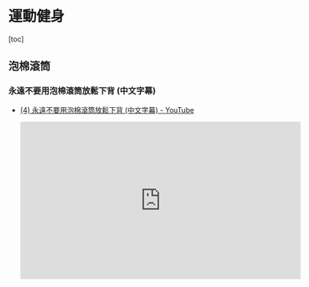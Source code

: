 # 運動健身

[toc]
<!-- toc --> 


## 泡棉滾筒

### 永遠不要用泡棉滾筒放鬆下背 (中文字幕)

- [(4) 永遠不要用泡棉滾筒放鬆下背 (中文字幕) - YouTube](https://www.youtube.com/watch?v=UgurYUqQ2nk)


    <iframe width="560" height="315" src="https://www.youtube.com/embed/UgurYUqQ2nk" frameborder="0" allow="autoplay; encrypted-media" allowfullscreen></iframe>

